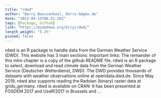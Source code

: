```yaml
---
title: "rdwd"
author: "Berry Boessenkool, berry-b@gmx.de"
date: "2023-04-15T06:31:20Z"
tags: [Package, Github]
link: "https://bookdown.org/brry/rdwd/"
length_weight: "5.2%"
pinned: false
---
```


rdwd is an R package to handle data from the German Weather Service (DWD). This website has 3 main sections: Important links: The remainder of this intro chapter is a copy of the github README file. rdwd is an R package to select, download and read climate data from the
German Weather Service (Deutscher Wetterdienst, DWD).
The DWD provides thousands of datasets with weather observations online at
opendata.dwd.de.
Since May 2019, rdwd also supports reading the Radolan (binary) raster data at
grids_germany. rdwd is available on CRAN: It has been presented at FOSDEM 2017
and UseR!2017 in Brussels and  ...
